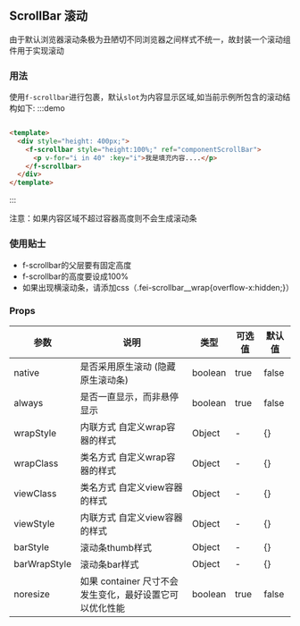 ## ScrollBar 滚动

由于默认浏览器滚动条极为丑陋切不同浏览器之间样式不统一，故封装一个滚动组件用于实现滚动

### 用法

使用`f-scrollbar`进行包裹，默认`slot`为内容显示区域,如当前示例所包含的滚动结构如下:
:::demo

```html

<template>
  <div style="height: 400px;">
    <f-scrollbar style="height:100%;" ref="componentScrollBar">
      <p v-for="i in 40" :key="i">我是填充内容....</p>
    </f-scrollbar>
  </div>
</template>
```

:::

注意：如果内容区域不超过容器高度则不会生成滚动条

### 使用贴士

- f-scrollbar的父层要有固定高度
- f-scrollbar的高度要设成100%
- 如果出现横滚动条，请添加css（.fei-scrollbar__wrap{overflow-x:hidden;}）

### Props

| 参数      | 说明    | 类型      | 可选值       | 默认值   |
|---------- |-------- |---------- |-------------  |-------- |
| native    | 是否采用原生滚动 (隐藏原生滚动条)  | boolean    | true | false   |
| always    | 是否一直显示，而非悬停显示  | boolean    | true | false   |
| wrapStyle    | 内联方式 自定义wrap容器的样式  | Object    | - | {}   |
| wrapClass    | 类名方式 自定义wrap容器的样式  | Object    | - | {}   |
| viewClass    | 类名方式 自定义view容器的样式  | Object    | - | {}   |
| viewStyle    | 内联方式 自定义view容器的样式  | Object    | - | {}   |
| barStyle    | 滚动条thumb样式  | Object    | - | {}   |
| barWrapStyle    | 滚动条bar样式  | Object    | - | {}   |
| noresize    | 如果 container 尺寸不会发生变化，最好设置它可以优化性能  | boolean    | true | false   |


